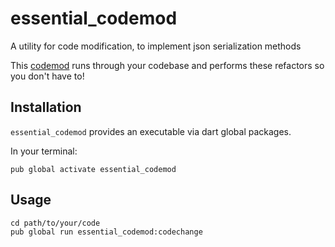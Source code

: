 # essential_codemod
<!--
[![Build Status](https://api.travis-ci.org/brianegan/rxdart_codemod.svg?branch=master)](https://travis-ci.org/brianegan/rxdart_codemod)
[![codecov](https://codecov.io/gh/brianegan/rxdart_codemod/branch/master/graph/badge.svg)](https://codecov.io/gh/brianegan/rxdart_codemod)
-->

A utility for code modification, to implement json serialization methods


This [codemod](https://pub.dev/packages/codemod) runs through your codebase
and performs these refactors so you don't have to!

## Installation

`essential_codemod` provides an executable via dart global packages.

In your terminal:

```
pub global activate essential_codemod 
```

## Usage

```
cd path/to/your/code
pub global run essential_codemod:codechange
```

